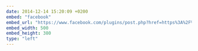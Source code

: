 ```yaml
---
date: 2014-12-14 15:20:09 +0200
embed: "facebook"
embed_url: "https://www.facebook.com/plugins/post.php?href=https%3A%2F%2Fwww.facebook.com%2Fphoto.php%3Ffbid%3D10152841115643898%26set%3Da.10151223749828898.483689.816018897%26type%3D3&width=500"
embed_width: 500
embed_height: 380
type: "left"
---
```


